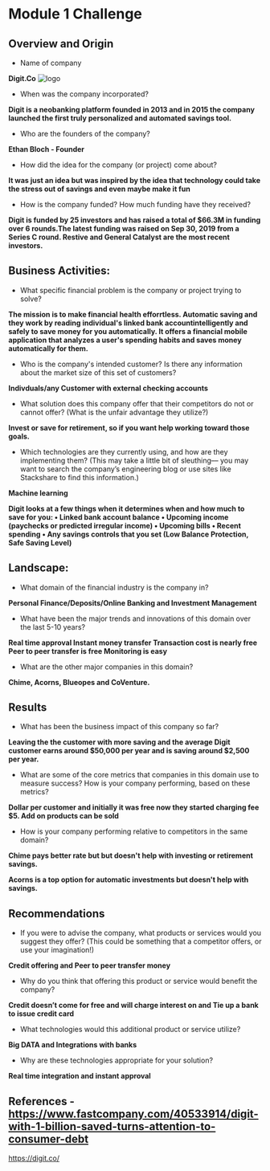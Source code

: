 # Module 1 Challenge
## Overview and Origin

* Name of company
  
**Digit.Co**
![logo]()
 
* When was the company incorporated?

**Digit is a neobanking platform founded in 2013 and in 2015 the company launched the first truly personalized and automated savings tool.**

* Who are the founders of the company?
 
**Ethan Bloch - Founder**

* How did the idea for the company (or project) come about?

**It was just an idea but was inspired by the idea that technology could take the stress out of savings and even maybe make it fun**

* How is the company funded? How much funding have they received?
 
**Digit is funded by 25 investors and  has raised a total of $66.3M in funding over 6 rounds.The latest funding was raised on Sep 30, 2019 from a Series C round. Restive and General Catalyst are the most recent investors.**

## Business Activities:

* What specific financial problem is the company or project trying to solve?

**The mission is to make financial health efforrtless. Automatic saving and they work by reading individual's linked bank accountintelligently and safely to save money for you automatically. It offers a financial mobile application that analyzes a user's spending habits and saves money automatically for them.**

* Who is the company's intended customer?  Is there any information about the market size of this set of customers?
 
**Indivduals/any Customer with external checking accounts**

* What solution does this company offer that their competitors do not or cannot offer? (What is the unfair advantage they utilize?)
 
**Invest or save for retirement, so if you want help working toward those goals.**

* Which technologies are they currently using, and how are they implementing them? (This may take a little bit of sleuthing–– you may want to search the company’s engineering blog or use sites like Stackshare to find this information.)

**Machine learning**

**Digit looks at a few things when it determines when and how much to save for you:
  •	Linked bank account balance
  •	Upcoming income (paychecks or predicted irregular income)
  •	Upcoming bills
  •	Recent spending
  •	Any savings controls that you set (Low Balance Protection, Safe Saving Level)**


## Landscape:

* What domain of the financial industry is the company in?
  
**Personal Finance/Deposits/Online Banking and Investment Management**

* What have been the major trends and innovations of this domain over the last 5-10 years?
  
**Real time approval
   Instant money transfer
   Transaction cost is nearly free
   Peer to peer transfer is free
   Monitoring is easy**

* What are the other major companies in this domain?
  
**Chime, Acorns, Blueopes and CoVenture.**


## Results

* What has been the business impact of this company so far?
  
**Leaving the the customer with more saving and the average Digit customer earns around $50,000 per year and is saving around $2,500 per year.**

* What are some of the core metrics that companies in this domain use to measure success? How is your company performing, based on these metrics?
  
**Dollar per customer and initially it was free now they started charging fee $5. Add on products can be sold**

* How is your company performing relative to competitors in the same domain?

**Chime pays better rate but but doesn't help with investing or retirement savings.**

**Acorns is a top option for automatic investments but doesn't help with savings.**

## Recommendations

* If you were to advise the company, what products or services would you suggest they offer? (This could be something that a competitor offers, or use your imagination!)
 
**Credit offering and Peer to peer transfer money**

* Why do you think that offering this product or service would benefit the company?
 
**Credit doesn’t come for free and will charge interest on and Tie up a bank to issue credit card**

* What technologies would this additional product or service utilize?
  
**Big DATA and Integrations with banks**

* Why are these technologies appropriate for your solution?
 
**Real time integration and instant approval**



## References - https://www.fastcompany.com/40533914/digit-with-1-billion-saved-turns-attention-to-consumer-debt
https://digit.co/
